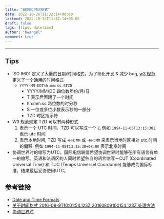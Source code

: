 ```yaml
---
title: "日期和时间格式"
date: 2022-10-26T11:32:14+08:00
lastmod: 2022-10-26T11:32:14+08:00
draft: false
tags: [tips, datetime]
author: "bwangel"
comment: true
---
```


<!--more-->

---

## Tips

- ISO 8601 定义了大量的日期/时间格式，为了简化开发 & 减少 bug, [w3 规范](https://www.w3.org/TR/NOTE-datetime)定义了一个通用的时间格式
    - `YYYY-MM-DDThh:mm:ss.STZD`
        - YYYY/MM/DD 四位数年份/月/日
        - T 表示后面跟了一个时间
        - hh:mm:ss 两位数的时分秒
        - S 一位或多位小数表示秒的一部分
        - TZD 时区指示符
- W3 规范规定 TZD 可以有两种形式
    1. 表示一个 UTC 时间，TZD 可以写成一个 `Z`, 例如 `1994-11-05T13:15:30Z` 表示 utc 时间
    2. 表示本地时间, TZD 写成 `+HH:MM` 或 `-HH:MM` 来表示当地时区相对 utc 时间的偏移, 例如 `1994-11-05T13:15:30+08:00` 表示北京时间
- 协调世界时的缩写为UTC。国际电信联盟希望协调世界时能够在所有语言有单一的缩写。英语和法语区的人同时希望各自的语言缩写－CUT (Coordinated Universal Time) 和 TUC (Temps Universel Coordonné) 能够成为国际标准，结果最后妥协使用UTC。


## 参考链接

- [Date and Time Formats](https://www.w3.org/TR/NOTE-datetime)
- [关于时间格式 2016-08-9T10:01:54.123Z 20160809100154.123Z 处理方法](https://blog.csdn.net/hsany330/article/details/70332483)
- [协调世界时](https://zh.m.wikipedia.org/zh-hans/%E5%8D%8F%E8%B0%83%E4%B8%96%E7%95%8C%E6%97%B6#cite_ref-29)
